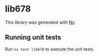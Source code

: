 # lib678

This library was generated with [Nx](https://nx.dev).

## Running unit tests

Run `nx test lib678` to execute the unit tests.
